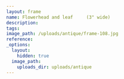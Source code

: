 ```yaml
---
layout: frame
name: Flowerhead and leaf     (3" wide)
description:
tags:
image_path: /uploads/antique/frame-108.jpg
reference:
_options:
  layout:
    hidden: true
  image_path:
    uploads_dir: uploads/antique
---
```

